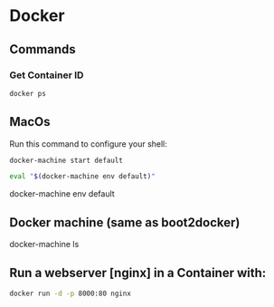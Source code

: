 # Docker

## Commands

### Get Container ID
```sh
docker ps
```

## MacOs
Run this command to configure your shell:
```sh
docker-machine start default

eval "$(docker-machine env default)"
```

docker-machine env default

## Docker machine (same as boot2docker)
docker-machine ls

## Run a webserver [nginx] in a Container with:
```sh
docker run -d -p 8000:80 nginx
```

